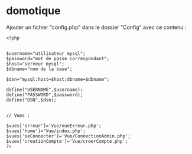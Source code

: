# domotique

Ajouter un fichier "config.php" dans le dossier "Config" avec ce contenu : 
```
<?php


$username="utilisateur mysql";
$password="mot de passe correspondant";
$host="serveur mysql";
$dbname="nom de la base";

$dsn="mysql:host=$host;dbname=$dbname";

define("USERNAME",$username);
define("PASSWORD",$password);
define("DSN",$dsn);


// Vues : 

$vues['erreur']='Vue/vueErreur.php';
$vues['home']='Vue/index.php';
$vues['seConnecter']='Vue/ConnectionAdmin.php';
$vues['creationCompte']='Vue/creerCompte.php';
?>
```
